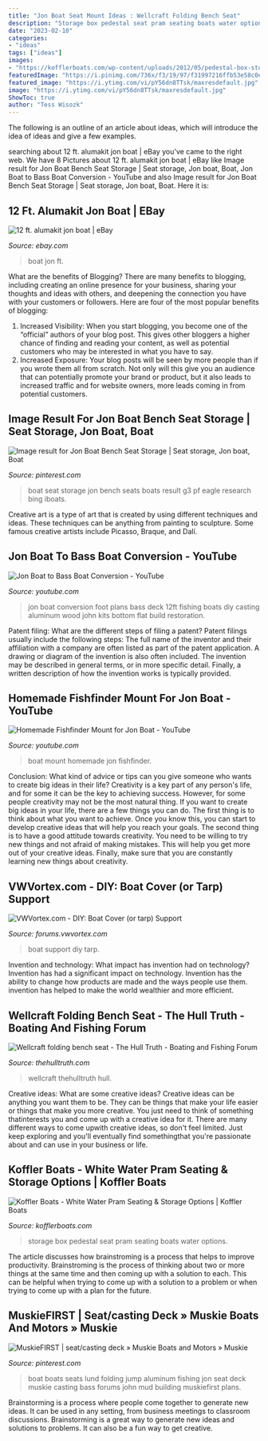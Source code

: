 ```yaml
---
title: "Jon Boat Seat Mount Ideas : Wellcraft Folding Bench Seat"
description: "Storage box pedestal seat pram seating boats water options"
date: "2023-02-10"
categories:
- "ideas"
tags: ["ideas"]
images:
- "https://kofflerboats.com/wp-content/uploads/2012/05/pedestal-box-storage-with-seat1.jpg"
featuredImage: "https://i.pinimg.com/736x/f3/19/97/f31997216ffb53e58c0eb4cba082370e--mud-boats-boat-design.jpg"
featured_image: "https://i.ytimg.com/vi/pY56dn8TTsk/maxresdefault.jpg"
image: "https://i.ytimg.com/vi/pY56dn8TTsk/maxresdefault.jpg"
ShowToc: true
author: "Tess Wisozk"
---
```



The following is an outline of an article about ideas, which will introduce the idea of ideas and give a few examples.

	

		
searching about 12 ft. alumakit jon boat | eBay you've came to the right web. We have 8 Pictures about 12 ft. alumakit jon boat | eBay like Image result for Jon Boat Bench Seat Storage | Seat storage, Jon boat, Boat, Jon Boat to Bass Boat Conversion - YouTube and also Image result for Jon Boat Bench Seat Storage | Seat storage, Jon boat, Boat. Here it is:
		
    
## 12 Ft. Alumakit Jon Boat | EBay

<img loading=lazy src="http://i.ebayimg.com/images/i/302336708563-0-1/s-l1000.jpg" onerror="this.onerror=null;this.src='https://tse2.mm.bing.net/th?id=OIP.e6CP5BnmwuyWSgE6Y7SxZgHaJ4&amp;pid=15.1';" alt="12 ft. alumakit jon boat | eBay">

_Source: ebay.com_

>boat jon ft. 

	

What are the benefits of Blogging?
There are many benefits to blogging, including creating an online presence for your business, sharing your thoughts and ideas with others, and deepening the connection you have with your customers or followers. Here are four of the most popular benefits of blogging: 
1. Increased Visibility: When you start blogging, you become one of the “official” authors of your blog post. This gives other bloggers a higher chance of finding and reading your content, as well as potential customers who may be interested in what you have to say. 
2. Increased Exposure: Your blog posts will be seen by more people than if you wrote them all from scratch. Not only will this give you an audience that can potentially promote your brand or product, but it also leads to increased traffic and for website owners, more leads coming in from potential customers. 

    
## Image Result For Jon Boat Bench Seat Storage | Seat Storage, Jon Boat, Boat

<img loading=lazy src="https://i.pinimg.com/originals/c2/a1/aa/c2a1aaeb22729fbfcb5cfdd2c58a6273.jpg" onerror="this.onerror=null;this.src='https://tse3.mm.bing.net/th?id=OIP.X80yan0dR4QLH-K-mmj1YwHaJ5&amp;pid=15.1';" alt="Image result for Jon Boat Bench Seat Storage | Seat storage, Jon boat, Boat">

_Source: pinterest.com_

>boat seat storage jon bench seats boats result g3 pf eagle research bing iboats. 

	

Creative art is a type of art that is created by using different techniques and ideas. These techniques can be anything from painting to sculpture. Some famous creative artists include Picasso, Braque, and Dalí.

    
## Jon Boat To Bass Boat Conversion - YouTube

<img loading=lazy src="https://i.ytimg.com/vi/pY56dn8TTsk/maxresdefault.jpg" onerror="this.onerror=null;this.src='https://tse2.mm.bing.net/th?id=OIP.T_YEkugkmnWyjQbVT9YquwHaEK&amp;pid=15.1';" alt="Jon Boat to Bass Boat Conversion - YouTube">

_Source: youtube.com_

>jon boat conversion foot plans bass deck 12ft fishing boats diy casting aluminum wood john kits bottom flat build restoration. 

	

Patent filing: What are the different steps of filing a patent?
Patent filings usually include the following steps: 
The full name of the inventor and their affiliation with a company are often listed as part of the patent application. A drawing or diagram of the invention is also often included. The invention may be described in general terms, or in more specific detail. Finally, a written description of how the invention works is typically provided.

    
## Homemade Fishfinder Mount For Jon Boat - YouTube

<img loading=lazy src="https://i.ytimg.com/vi/F5UWHForIFo/hqdefault.jpg" onerror="this.onerror=null;this.src='https://tse3.mm.bing.net/th?id=OIP.M49iOb2oH2HrkFKRHMBT4wHaFj&amp;pid=15.1';" alt="Homemade Fishfinder Mount for Jon Boat - YouTube">

_Source: youtube.com_

>boat mount homemade jon fishfinder. 

	

Conclusion: What kind of advice or tips can you give someone who wants to create big ideas in their life?
Creativity is a key part of any person's life, and for some it can be the key to achieving success. However, for some people creativity may not be the most natural thing. If you want to create big ideas in your life, there are a few things you can do. The first thing is to think about what you want to achieve. Once you know this, you can start to develop creative ideas that will help you reach your goals. The second thing is to have a good attitude towards creativity. You need to be willing to try new things and not afraid of making mistakes. This will help you get more out of your creative ideas. Finally, make sure that you are constantly learning new things about creativity.

    
## VWVortex.com - DIY: Boat Cover (or Tarp) Support

<img loading=lazy src="http://farm8.staticflickr.com/7059/7100413631_ec1e71f2b4_b.jpg" onerror="this.onerror=null;this.src='https://tse2.mm.bing.net/th?id=OIP.8KSIhd4BukKdk_-saJO-SQHaJ6&amp;pid=15.1';" alt="VWVortex.com - DIY: Boat Cover (or tarp) Support">

_Source: forums.vwvortex.com_

>boat support diy tarp. 

	

Invention and technology: What impact has invention had on technology?
Invention has had a significant impact on technology. Invention has the ability to change how products are made and the ways people use them. invention has helped to make the world wealthier and more efficient.

    
## Wellcraft Folding Bench Seat - The Hull Truth - Boating And Fishing Forum

<img loading=lazy src="https://www.thehulltruth.com/attachment.php?attachmentid=228811&amp;stc=1&amp;d=1332216795" onerror="this.onerror=null;this.src='https://tse1.mm.bing.net/th?id=OIP.rBag5b-S6cdue33iBEfNcQHaFj&amp;pid=15.1';" alt="Wellcraft folding bench seat - The Hull Truth - Boating and Fishing Forum">

_Source: thehulltruth.com_

>wellcraft thehulltruth hull. 

	

Creative ideas: What are some creative ideas?
Creative ideas can be anything you want them to be. They can be things that make your life easier or things that make you more creative. You just need to think of something thatinterests you and come up with a creative idea for it. There are many different ways to come upwith creative ideas, so don't feel limited. Just keep exploring and you'll eventually find somethingthat you're passionate about and can use in your business or life.

    
## Koffler Boats - White Water Pram Seating &amp; Storage Options | Koffler Boats

<img loading=lazy src="https://kofflerboats.com/wp-content/uploads/2012/05/pedestal-box-storage-with-seat1.jpg" onerror="this.onerror=null;this.src='https://tse3.mm.bing.net/th?id=OIP.JUnxRulBTKTrGIBW-z_hVgHaFj&amp;pid=15.1';" alt="Koffler Boats - White Water Pram Seating &amp; Storage Options | Koffler Boats">

_Source: kofflerboats.com_

>storage box pedestal seat pram seating boats water options. 

	

The article discusses how brainstroming is a process that helps to improve productivity. Brainstroming is the process of thinking about two or more things at the same time and then coming up with a solution to each. This can be helpful when trying to come up with a solution to a problem or when trying to come up with a plan for the future.

    
## MuskieFIRST | Seat/casting Deck » Muskie Boats And Motors » Muskie

<img loading=lazy src="https://i.pinimg.com/736x/f3/19/97/f31997216ffb53e58c0eb4cba082370e--mud-boats-boat-design.jpg" onerror="this.onerror=null;this.src='https://tse2.mm.bing.net/th?id=OIP.KcoBbBA5y7_4MNUKVC4hjAHaFj&amp;pid=15.1';" alt="MuskieFIRST | seat/casting deck » Muskie Boats and Motors » Muskie">

_Source: pinterest.com_

>boat boats seats lund folding jump aluminum fishing jon seat deck muskie casting bass forums john mud building muskiefirst plans. 

	

Brainstorming is a process where people come together to generate new ideas. It can be used in any setting, from business meetings to classroom discussions. Brainstorming is a great way to generate new ideas and solutions to problems. It can also be a fun way to get creative.


